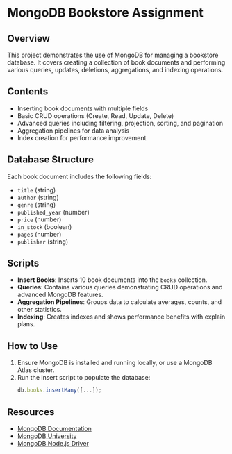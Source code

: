 # MongoDB Bookstore Assignment

## Overview
This project demonstrates the use of MongoDB for managing a bookstore database. It covers creating a collection of book documents and performing various queries, updates, deletions, aggregations, and indexing operations.

## Contents
- Inserting book documents with multiple fields
- Basic CRUD operations (Create, Read, Update, Delete)
- Advanced queries including filtering, projection, sorting, and pagination
- Aggregation pipelines for data analysis
- Index creation for performance improvement

## Database Structure

Each book document includes the following fields:
- `title` (string)
- `author` (string)
- `genre` (string)
- `published_year` (number)
- `price` (number)
- `in_stock` (boolean)
- `pages` (number)
- `publisher` (string)

## Scripts

- **Insert Books**: Inserts 10 book documents into the `books` collection.
- **Queries**: Contains various queries demonstrating CRUD operations and advanced MongoDB features.
- **Aggregation Pipelines**: Groups data to calculate averages, counts, and other statistics.
- **Indexing**: Creates indexes and shows performance benefits with explain plans.

## How to Use

1. Ensure MongoDB is installed and running locally, or use a MongoDB Atlas cluster.
2. Run the insert script to populate the database:
   ```js
   db.books.insertMany([...]);


## Resources

- [MongoDB Documentation](https://docs.mongodb.com/)
- [MongoDB University](https://university.mongodb.com/)
- [MongoDB Node.js Driver](https://mongodb.github.io/node-mongodb-native/) 